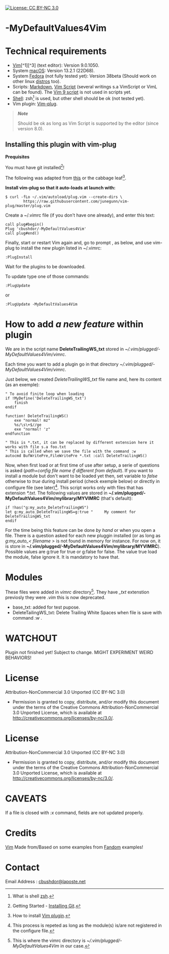 <!-- ------------------------------------------------------
* Created By : sdo
* File Name : README.md
* Creation Date :2023-05-08 05:52:48
* Last Modified : 2024-02-18 02:06:25
* Email Address : cbushdor@laposte.net
* Version : 0.0.0.184
* License : 
* 	Permission is granted to copy, distribute, and/or modify this document under the terms of the Creative Commons Attribution-NonCommercial 3.0
* 	Unported License, which is available at http://creativecommons.org/licenses/by-nc/3.0/.
* Purpose :
------------------------------------------------------ -->

[![License: CC BY-NC 3.0](https://img.shields.io/badge/License-CC_BY--NC_3.0-lightgrey.svg)](https://creativecommons.org/licenses/by-nc/3.0/)

# -MyDefaultValues4Vim

# Technical requirements

- [Vim](https://en.wikipedia.org/wiki/Vim_(text_editor))[^1][^3] (text editor): Version 9.0.1050.
- System [macOS](https://en.wikipedia.org/wiki/MacOS): Version 13.2.1 (22D68).
- System [Fedora](https://getfedora.org/) (not fully tested yet): Version 38beta (Should work on other linux [distros](https://en.wikipedia.org/wiki/List_of_Linux_distributions) too).
- Scripts: [Markdown](https://en.wikipedia.org/wiki/Markdown), [Vim Script](https://en.wikipedia.org/wiki/Vim_(text_editor)#Vim_script) (several writings s.a VimScript or VimL can be found). The [Vim 9 script](https://vimhelp.org/vim9.txt.html#) is not used in scripts yet.
- [Shell](https://en.wikipedia.org/wiki/Unix_shell): zsh[^7] is used, but other shell should be ok (not tested yet).
- Vim plugin: [Vim-plug](https://github.com/junegunn/vim-plug).


>***Note***
>
> Should be ok as long as Vim Script is supported by the editor (since version 8.0).

## Installing this plugin with vim-plug

**Prequisites**

You must have git installed[^6]!

The following was adapted from [this](https://github.com/junegunn/vim-plug) or the cabbage leaf[^2].

**Install vim-plug so that it auto-loads at launch with:**

```
$ curl -fLo ~/.vim/autoload/plug.vim --create-dirs \
        https://raw.githubusercontent.com/junegunn/vim-plug/master/plug.vim
```

Create a ~/.vimrc file (if you don't have one already), and enter this text:

```
call plug#begin()
Plug 'cbushdor/-MyDefaultValues4Vim'
call plug#end()
```

Finally, start or restart Vim again and, go to prompt , as below, and use vim-plug to install the new plugin listed in ~/.vimrc:

```
:PlugInstall
```

Wait for the plugins to be downloaded.

To update type one of those commands:
```
:PlugUpdate
```
or

```
:PlugUpdate -MyDefaultValues4Vim
```

# How to add *a new feature* within plugin

We are in the script name **DeleteTrailingWS_txt** stored in *~/.vim/plugged/-MyDefaultValues4Vim/vimrc*.

Each time you want to add a plugin go in that directory  *~/.vim/plugged/-MyDefaultValues4Vim/vimrc*.

Just below, we created  *DeleteTrailingWS_txt* file name and, here its content (as an exemple):

```
" To avoid finite loop when loading
if !MyDefine('DeleteTrailingWS_txt')
	finish
endif

function! DeleteTrailingWS()
	exe "normal! mz"
	%s/\s\+$//ge
	exe "normal! 'z"
endfunction

" This is *.txt, it can be replaced by different extension here it works with file s.a foo.txt
" This is called when we save the file with the command :w
autocmd BufWritePre,FileWritePre *.txt :call DeleteTrailingWS()
```

Now, when first load or at first time of use after setup, a serie of questions is asked (*path+config file name if different from default*). If you want to install a module but don't want to be loaded yet then, set variable to *false* otherwise to *true* during install period (check exemple below) or directly in configure file (see later)[^5]. This script works only with files that has extension *\*.txt*. The following values are stored in **~/.vim/plugged/-MyDefaultValues4Vim/mylibrary/MYVIMRC** (that's default):

```
if !has("g:my_auto_DeleteTrailingWS")
let g:my_auto_DeleteTrailingWS=g:true " 	My comment for DeleteTrailingWS_txt
endif
```

For the time being this feature can be done *by hand* or when you open a file. There is a question asked for each new pluggin installed (or as long as *g:my_auto_< filename >* is not found in memory for instance. For now on, it is store in **~/.vim/plugged/-MyDefaultValues4Vim/mylibrary/MYVIMRC**). Possible values are g:true for true or g:false for false. The value true load the module, false ignore it. It is mandatory to have that.

# Modules

These files were added in *vimrc* directory[^4]. They have *_txt* extenstion previosly they were *.vim* this is now deprecated.

* base_txt: added for test pupose.
* DeleteTailingWS_txt: Delete Trailing White Spaces when file is save with command *:w* .	

# WATCHOUT

Plugin not finished yet! Subject to change. MIGHT EXPERIMENT WEIRD BEHAVIORS!

# License

Attribution-NonCommercial 3.0 Unported (CC BY-NC 3.0)
* 	Permission is granted to copy, distribute, and/or modify this document under the terms of the Creative Commons Attribution-NonCommercial 3.0
 	Unported License, which is available at http://creativecommons.org/licenses/by-nc/3.0/.

[^1]: About [Vim](https://www.vim.org/about.php).
[^2]: How to install [Vim plugin](https://linuxhandbook.com/install-vim-plugins/).
[^3]: This code was based on [Vim documentation](https://vimdoc.sourceforge.net/).
[^4]: This is where the vimrc directory is *~/.vim/plugged/-MyDefaultValues4Vim* in our case.
[^5]: This process is repeted as long as the module(s) is/are not registered in the configure file.
[^6]: Getting Started - [Installing Git](https://git-scm.com/book/en/v2/Getting-Started-Installing-Git).
[^7]: What is shell [zsh](https://en.wikipedia.org/wiki/Z_shell).

# License

Attribution-NonCommercial 3.0 Unported (CC BY-NC 3.0)
* 	Permission is granted to copy, distribute, and/or modify this document under the terms of the Creative Commons Attribution-NonCommercial 3.0
 	Unported License, which is available at http://creativecommons.org/licenses/by-nc/3.0/.

# CAVEATS

<!--
If several files are opened in the same vim, headers might not be updated properly when file are saved.
-->

If a file is closed with *:x* command, fields are not updated properly.


# Credits

[Vim](https://www.vim.org/)
Made from/Based on some examples from [Fandom](https://vim.fandom.com/) examples!

# Contact

Email Address : cbushdor@laposte.net
